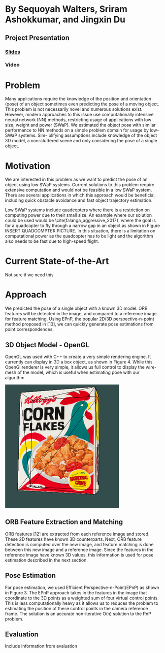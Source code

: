 # By Sequoyah Walters, Sriram Ashokkumar, and Jingxin Du


## Project Presentation
### [Slides](https://docs.google.com/presentation/d/1wN2tkIdrWc6zNNb7Fr0up25WB-uktFyzhzcq5vQqLLs/edit?usp=sharing)
### Video


# Problem
Many applications require the knowledge of the position and orientation (pose) of an object sometimes even
predicting the pose of a moving object. This problem is not necessarily novel and numerous solutions exist.
However, modern approaches to this issue use computationally intensive neural network (NN) methods, restricting 
usage of applications with low size, weight and power (SWaP). We estimated the object pose
with similar performance to NN methods on a simple problem domain for usage by low-SWaP systems. Sim-
plifying assumptions include knowledge of the object 3D model, a non-cluttered scene and only considering
the pose of a single object.

# Motivation
We are interested in this problem as we want to predict the pose of an object using low SWaP systems. Current solutions to this problem require extensive computation and would not be feasible in a low SWaP system. There are several applications in which this approach would be beneficial, including quick obstacle avoidance and fast object trajectory estimation. 

Low SWaP systems include quadcopters where there is a restriction on computing power due to their small size. An example where our solution could be used would be \cite{falanga_aggressive_2017}, where the goal is for a quadcopter to fly through a narrow gap in an object as shown in Figure INSERT QUADCOMPTER PICTURE. In this situation, there is a limitation on computational power as the quadcopter has to be light and the algorithm also needs to be fast due to high-speed flight.

# Current State-of-the-Art
Not sure if we need this


# Approach
<!-- This work aims to re-implement and improve a classical pose estimation approach for a unique setting. By
considering the application of low-SWaP systems, our algorithm must be extremely light-weight and efficient
in order to obtain good performance. Existing approaches do not consider the use of low-SWaP systems, so
we aim to design an algorithm that can perform better for these types of systems. -->
We predicted the pose of a single object with a known 3D model. ORB features
will be detected in the image, and compared to a reference image for feature matching. Using EPnP, the
popular 2D/3D perspective-n-point method proposed in [13], we can quickly generate pose estimations from
point correspondences.

## 3D Object Model - OpenGL
OpenGL was used with C++ to create a very simple rendering engine. It currently
can display in 3D a box object, as shown in Figure 4. While this OpenGl renderer is very simple, it allows
us full control to display the wire-mesh of the model, which is useful when estimating pose with our
algorithm. 

<!-- Additionally, as long as we can render a model that has visually rich regions (such as the cereal
box), our algorithm should be able to detect features properly. -->

![Cereal Box](./assets/cereal_box.png)


## ORB Feature Extraction and Matching
ORB features [12] are extracted from each reference image and stored. These 2D features have known 3D counterparts. 
Next, ORB feature detection is computed over the new image, and feature matching is done between this 
new image and a reference image. Since the features in the reference image have known 3D values, 
this information is used for pose estimation described in the next section.

## Pose Estimation
For pose estimation, we used Efficient Perspective-n-Point(EPnP) as shown in Figure 3. The EPnP
approach takes in the features in the image that coordinate to the 3D points as a weighted sum of four
virtual control points. This is less computationally heavy as it allows us to reduces the problem to estimating
the position of these control points in the camera reference frame. The solution is an accurate non-iterative
O(n) solution to the PnP problem. 


## Evaluation
Include information from evaluation



